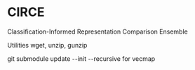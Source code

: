 # CIRCE
Classification-Informed Representation Comparison Ensemble


Utilities wget, unzip, gunzip

git submodule update --init --recursive for vecmap  
